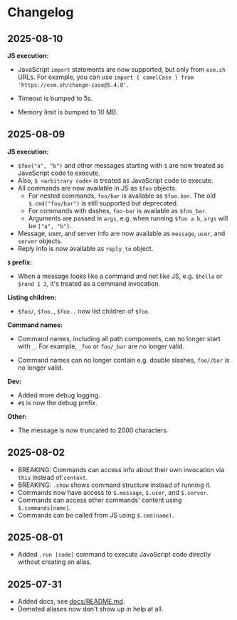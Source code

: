 # Changelog

## 2025-08-10

**JS execution:**

- JavaScript `import` statements are now supported, but only from `esm.sh` URLs.
  For example, you can use `import { camelCase } from 'https://esm.sh/change-case@5.4.0'`.

- Timeout is bumped to 5s.

- Memory limit is bumped to 10 MB.

## 2025-08-09

**JS execution:**

- `$foo("a", "b")` and other messages starting with `$` are now treated as JavaScript code to execute.
- Also, `$ <arbitrary code>` is treated as JavaScript code to execute.
- All commands are now available in JS as `$foo` objects.
  - For nested commands, `foo/bar` is available as `$foo.bar`.
    The old `$.cmd("foo/bar")` is still supported but deprecated.
  - For commands with dashes, `foo-bar` is available as `$foo_bar`.
  - Arguments are passed in `args`, e.g. when running `$foo a b`, `args` will be `["a", "b"]`.
- Message, user, and server info are now available as `message`, `user`, and `server` objects.
- Reply info is now available as `reply_to` object.

**`$` prefix:**

- When a message looks like a command and not like JS, e.g. `$hello` or `$rand 1 2`, it's treated as a command invocation.

**Listing children:**

- `$foo/`, `$foo.`, `$foo..` now list children of `$foo`.

**Command names:**

- Command names, including all path components, can no longer start with `_`.
  For example, `_foo` or `foo/_bar` are no longer valid.

- Command names can no longer contain e.g. double slashes, `foo//bar` is no longer valid.

**Dev:**

- Added more debug logging.
- `#$` is now the debug prefix.

**Other:**

- The message is now truncated to 2000 characters.

## 2025-08-02

- BREAKING: Commands can access info about their own invocation via `this` instead of `context`.
- BREAKING: `.show` shows command structure instead of running it.
- Commands now have access to `$.message`, `$.user`, and `$.server`.
- Commands can access other commands' content using `$.commands[name]`.
- Commands can be called from JS using `$.cmd(name)`.

## 2025-08-01

- Added `.run [code]` command to execute JavaScript code directly without creating an alias.

## 2025-07-31

- Added docs, see [docs/README.md](docs/README.md).
- Demoted aliases now don't show up in help at all.
